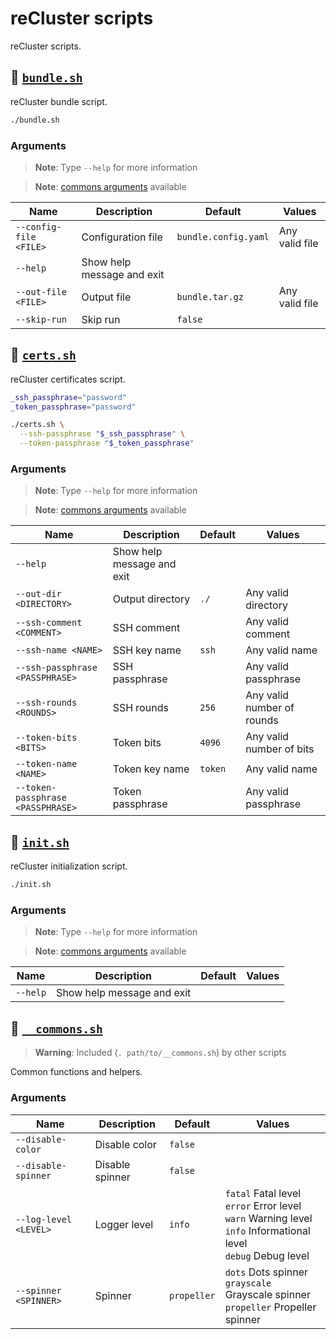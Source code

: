 <!-- markdownlint-disable MD024 -->
<!-- markdownlint-disable MD033 -->

# reCluster scripts

reCluster scripts.

## :bookmark_tabs: [`bundle.sh`](./bundle.sh)

reCluster bundle script.

```sh
./bundle.sh
```

### Arguments

> **Note**: Type `--help` for more information

> **Note**: [commons arguments](#commons-arguments) available

| **Name**               | **Description**            | **Default**          | **Values**     |
| ---------------------- | -------------------------- | -------------------- | -------------- |
| `--config-file <FILE>` | Configuration file         | `bundle.config.yaml` | Any valid file |
| `--help`               | Show help message and exit |
| `--out-file <FILE>`    | Output file                | `bundle.tar.gz`      | Any valid file |
| `--skip-run`           | Skip run                   | `false`              |

## :bookmark_tabs: [`certs.sh`](./certs.sh)

reCluster certificates script.

```sh
_ssh_passphrase="password"
_token_passphrase="password"

./certs.sh \
  --ssh-passphrase "$_ssh_passphrase" \
  --token-passphrase "$_token_passphrase"
```

### Arguments

> **Note**: Type `--help` for more information

> **Note**: [commons arguments](#commons-arguments) available

| **Name**                          | **Description**            | **Default** | **Values**                 |
| --------------------------------- | -------------------------- | ----------- | -------------------------- |
| `--help`                          | Show help message and exit |
| `--out-dir <DIRECTORY>`           | Output directory           | `./`        | Any valid directory        |
| `--ssh-comment <COMMENT>`         | SSH comment                |             | Any valid comment          |
| `--ssh-name <NAME>`               | SSH key name               | `ssh`       | Any valid name             |
| `--ssh-passphrase <PASSPHRASE>`   | SSH passphrase             |             | Any valid passphrase       |
| `--ssh-rounds <ROUNDS>`           | SSH rounds                 | `256`       | Any valid number of rounds |
| `--token-bits <BITS>`             | Token bits                 | `4096`      | Any valid number of bits   |
| `--token-name <NAME>`             | Token key name             | `token`     | Any valid name             |
| `--token-passphrase <PASSPHRASE>` | Token passphrase           |             | Any valid passphrase       |

## :bookmark_tabs: [`init.sh`](./init.sh)

reCluster initialization script.

```sh
./init.sh
```

### Arguments

> **Note**: Type `--help` for more information

> **Note**: [commons arguments](#commons-arguments) available

| **Name** | **Description**            | **Default** | **Values** |
| -------- | -------------------------- | ----------- | ---------- |
| `--help` | Show help message and exit |

## :bookmark_tabs: [`__commons.sh`](./__commons.sh)

> **Warning**: Included (`. path/to/__commons.sh`) by other scripts

Common functions and helpers.

<h3 id="commons-arguments">Arguments</h3>

| **Name**              | **Description** | **Default** | **Values**                                                                                                                          |
| --------------------- | --------------- | ----------- | ----------------------------------------------------------------------------------------------------------------------------------- |
| `--disable-color`     | Disable color   | `false`     |
| `--disable-spinner`   | Disable spinner | `false`     |
| `--log-level <LEVEL>` | Logger level    | `info`      | `fatal` Fatal level <br/> `error` Error level <br/> `warn` Warning level <br/> `info` Informational level <br/> `debug` Debug level |
| `--spinner <SPINNER>` | Spinner         | `propeller` | `dots` Dots spinner <br/> `grayscale` Grayscale spinner <br/> `propeller` Propeller spinner                                         |
